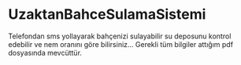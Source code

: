 # UzaktanBahceSulamaSistemi
Telefondan sms yollayarak bahçenizi sulayabilir su deposunu kontrol edebilir ve nem oranını göre bilirsiniz...
Gerekli tüm bilgiler attığım pdf dosyasında mevcüttür.
